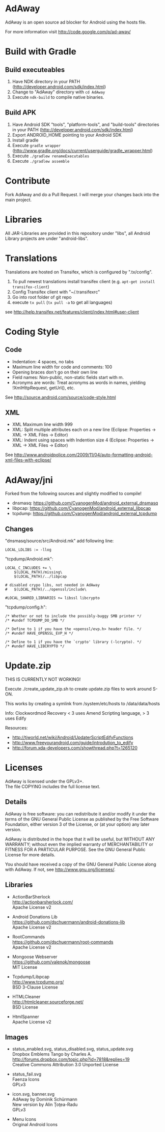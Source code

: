 # AdAway

AdAway is an open source ad blocker for Android using the hosts file. 

For more information visit http://code.google.com/p/ad-away/

# Build with Gradle

## Build executeables

1. Have NDK directory in your PATH (http://developer.android.com/sdk/index.html)
2. Change to "AdAway" directory with ``cd AdAway``
3. Execute ``ndk-build`` to compile native binaries.

## Build APK

1. Have Android SDK "tools", "platform-tools", and "build-tools" directories in your PATH (http://developer.android.com/sdk/index.html)
2. Export ANDROID_HOME pointing to your Android SDK
3. Install gradle
4. Execute ``gradle wrapper`` (http://www.gradle.org/docs/current/userguide/gradle_wrapper.html)
5. Execute ``./gradlew renameExecutables``
6. Execute ``./gradlew assemble``

# Contribute

Fork AdAway and do a Pull Request. I will merge your changes back into the main project.

# Libraries

All JAR-Libraries are provided in this repository under "libs", all Android Library projects are under "android-libs".

# Translations

Translations are hosted on Transifex, which is configured by ".tx/config".

1. To pull newest translations install transifex client (e.g. ``apt-get install transifex-client``)
2. Config Transifex client with "~/.transifexrc"
3. Go into root folder of git repo
4. execute ``tx pull`` (``tx pull -a`` to get all languages)

see http://help.transifex.net/features/client/index.html#user-client

# Coding Style

## Code
* Indentation: 4 spaces, no tabs
* Maximum line width for code and comments: 100
* Opening braces don't go on their own line
* Field names: Non-public, non-static fields start with m.
* Acronyms are words: Treat acronyms as words in names, yielding !XmlHttpRequest, getUrl(), etc.

See http://source.android.com/source/code-style.html

## XML
* XML Maximum line width 999
* XML: Split multiple attributes each on a new line (Eclipse: Properties -> XML -> XML Files -> Editor)
* XML: Indent using spaces with Indention size 4 (Eclipse: Properties -> XML -> XML Files -> Editor)

See http://www.androidpolice.com/2009/11/04/auto-formatting-android-xml-files-with-eclipse/


# AdAway/jni

Forked from the following sources and slightly modified to compile!

* dnsmasq:  https://github.com/CyanogenMod/android_external_dnsmasq
* libpcap: https://github.com/CyanogenMod/android_external_libpcap
* tcpdump: https://github.com/CyanogenMod/android_external_tcpdump

## Changes

"dnsmasq/source/src/Android.mk" add following line:
```
LOCAL_LDLIBS := -llog
```

"tcpdump/Android.mk":
```
LOCAL_C_INCLUDES += \
	$(LOCAL_PATH)/missing\
	$(LOCAL_PATH)/../libpcap

# disabled crypo libs, not needed in AdAway
#	$(LOCAL_PATH)/../openssl/include\

#LOCAL_SHARED_LIBRARIES += libssl libcrypto
```

"tcpdump/config.h":
```
/* Whether or not to include the possibly-buggy SMB printer */
/* #undef TCPDUMP_DO_SMB */

/* Define to 1 if you have the <openssl/evp.h> header file. */
/* #undef HAVE_OPENSSL_EVP_H */

/* Define to 1 if you have the `crypto' library (-lcrypto). */
/* #undef HAVE_LIBCRYPTO */
```

# Update.zip

THIS IS CURRENTLY NOT WORKING!

Execute ./create_update_zip.sh to create update.zip files to work around S-ON.

This works by creating a symlink from /system/etc/hosts to /data/data/hosts

Info:
Clockwordmod Recovery < 3 uses Amend Scripting language, > 3 uses Edify

Resources:
* http://tjworld.net/wiki/Android/UpdaterScriptEdifyFunctions
* http://www.freeyourandroid.com/guide/introdution_to_edify
* http://forum.xda-developers.com/showthread.php?t=1265120

# Licenses
AdAway is licensed under the GPLv3+.  
The file COPYING includes the full license text.

## Details
AdAway is free software: you can redistribute it and/or modify
it under the terms of the GNU General Public License as published by
the Free Software Foundation, either version 3 of the License, or
(at your option) any later version.

AdAway is distributed in the hope that it will be useful,
but WITHOUT ANY WARRANTY; without even the implied warranty of
MERCHANTABILITY or FITNESS FOR A PARTICULAR PURPOSE.  See the
GNU General Public License for more details.

You should have received a copy of the GNU General Public License
along with AdAway.  If not, see <http://www.gnu.org/licenses/>.

## Libraries
* ActionBarSherlock  
  http://actionbarsherlock.com/  
  Apache License v2

* Android Donations Lib  
  https://github.com/dschuermann/android-donations-lib  
  Apache License v2

* RootCommands  
  https://github.com/dschuermann/root-commands  
  Apache License v2

* Mongoose Webserver  
  https://github.com/valenok/mongoose  
  MIT License

* Tcpdump/Libpcap  
  http://www.tcpdump.org/  
  BSD 3-Clause License

* HTMLCleaner  
  http://htmlcleaner.sourceforge.net/  
  BSD License

* HtmlSpanner  
  Apache License v2

## Images
* status_enabled.svg, status_disabled.svg, status_update.svg  
  Dropbox Emblems Tango by Charles A.  
  http://forums.dropbox.com/topic.php?id=7818&replies=19  
  Creative Commons Attribution 3.0 Unported License

* status_fail.svg  
  Faenza Icons  
  GPLv3

* icon.svg, banner.svg  
  AdAway by Dominik Schürmann  
  New version by Alin Ţoţea-Radu  
  GPLv3

* Menu Icons  
  Original Android Icons
